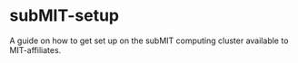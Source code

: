 # subMIT-setup
A guide on how to get set up on the subMIT computing cluster available to MIT-affiliates.
